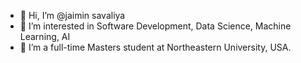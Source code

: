 - 👋 Hi, I’m @jaimin savaliya
- 👀 I’m interested in Software Development, Data Science, Machine Learning, AI
- 🌱 I’m a full-time Masters student at Northeastern University, USA.

<!---
jaiminsavaliya316/jaiminsavaliya316 is a ✨ special ✨ repository because its `README.md` (this file) appears on your GitHub profile.
You can click the Preview link to take a look at your changes.
--->
